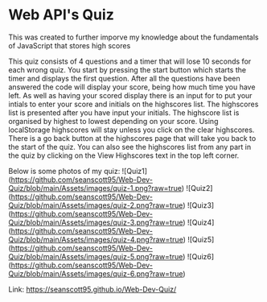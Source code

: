 # Web API's Quiz

This was created to further imporve my knowledge about the fundamentals of JavaScript that stores high scores

This quiz consists of 4 questions and a timer that will lose 10 seconds for each wrong quiz.
You start by pressing the start button which starts the timer and displays the first question.
After all the questions have been answered the code will display your score, being how much time you have left.
As well as having your scored display there is an input for to put your intials to enter your score and initials on the highscores list.
The highscores list is presented after you have input your initials.
The highscore list is organised by highest to lowest depending on your score.
Using localStorage highscores will stay unless you click on the clear highscores.
There is a go back button at the highscores page that will take you back to the start of the quiz.
You can also see the highscores list from any part in the quiz by clicking on the View Highscores text in the top left corner.

Below is some photos of my quiz:
![Quiz1] (https://github.com/seanscott95/Web-Dev-Quiz/blob/main/Assets/images/quiz-1.png?raw=true)
![Quiz2] (https://github.com/seanscott95/Web-Dev-Quiz/blob/main/Assets/images/quiz-2.png?raw=true)
![Quiz3] (https://github.com/seanscott95/Web-Dev-Quiz/blob/main/Assets/images/quiz-3.png?raw=true)
![Quiz4] (https://github.com/seanscott95/Web-Dev-Quiz/blob/main/Assets/images/quiz-4.png?raw=true)
![Quiz5] (https://github.com/seanscott95/Web-Dev-Quiz/blob/main/Assets/images/quiz-5.png?raw=true)
![Quiz6] (https://github.com/seanscott95/Web-Dev-Quiz/blob/main/Assets/images/quiz-6.png?raw=true)

Link: https://seanscott95.github.io/Web-Dev-Quiz/
